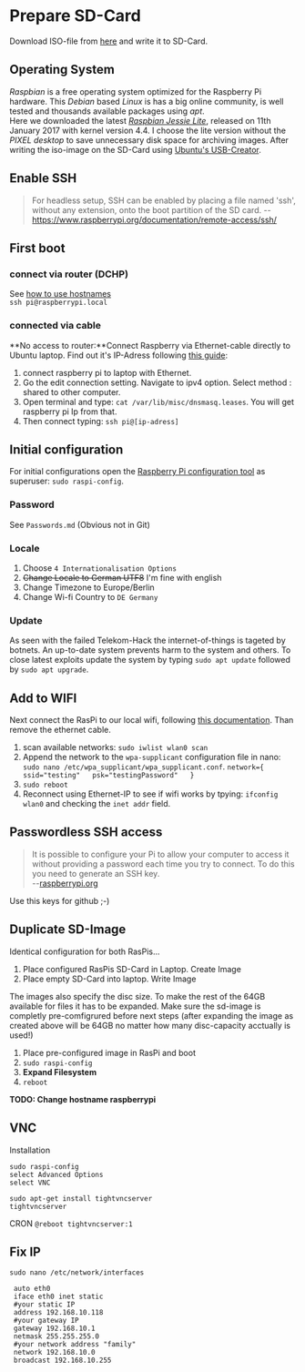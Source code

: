 


# Prepare SD-Card
Download ISO-file from [here](https://www.raspberrypi.org/downloads/raspbian/) and write it to SD-Card.  


## Operating System
*Raspbian* is a free operating system optimized for the Raspberry Pi hardware. This *Debian* based *Linux* is has a big online community, is well tested and thousands available packages using *apt*.  
Here we downloaded the latest [*Raspbian Jessie Lite*](https://www.raspberrypi.org/downloads/raspbian/), released on 11th January 2017 with kernel version 4.4. I choose the lite version without the *PIXEL desktop* to save unnecessary disk space for archiving images. After writing the iso-image on the SD-Card using [Ubuntu's USB-Creator](https://wiki.ubuntuusers.de/Live-USB/#USB-Creator-Startmedienersteller).  


## Enable SSH
> For headless setup, SSH can be enabled by placing a file named 'ssh', without any extension, onto the boot partition of the SD card.
> -- https://www.raspberrypi.org/documentation/remote-access/ssh/


## First boot
### connect via router (DCHP)
See [how to use hostnames](https://unix.stackexchange.com/questions/16890/how-to-make-a-machine-accessible-from-the-lan-using-its-hostname)  
`ssh pi@raspberrypi.local` 


### connected via cable
**No access to router:**Connect Raspberry via Ethernet-cable directly to Ubuntu laptop.
Find out it's IP-Adress following [this guide](http://raspberrypi.stackexchange.com/a/61004):

1. connect raspberry pi to laptop with Ethernet.
2. Go the edit connection setting. Navigate to ipv4 option. Select method : shared to other computer.
4. Open terminal and type: `cat /var/lib/misc/dnsmasq.leases`. You will get raspberry pi Ip from that.
5. Then connect typing: `ssh pi@[ip-adress]`

## Initial configuration
For initial configurations open the [Raspberry Pi configuration tool](https://www.raspberrypi.org/documentation/configuration/raspi-config.md) as superuser: `sudo raspi-config`.  

### Password
See `Passwords.md` (Obvious not in Git)  

### Locale
1. Choose `4 Internationalisation Options`
2. ~~Change Locale to German UTF8~~ I'm fine with english
3. Change Timezone to Europe/Berlin
4. Change Wi-fi Country to `DE Germany`

### Update
As seen with the failed Telekom-Hack the internet-of-things is tageted  by botnets. An up-to-date system prevents harm to the system and others. To close latest exploits update the system by typing `sudo apt update` followed by `sudo apt upgrade`.



## Add to WIFI
Next connect the RasPi to our local wifi, following [this documentation](https://www.raspberrypi.org/documentation/configuration/wireless/wireless-cli.md). Than remove the ethernet cable.

1. scan available networks: `sudo iwlist wlan0 scan`
2. Append the network to the `wpa-supplicant` configuration file in nano: `sudo nano /etc/wpa_supplicant/wpa_supplicant.conf`. 
``
network={  
    ssid="testing"  
    psk="testingPassword"  
}  
``
3. `sudo reboot`
4. Reconnect using Ethernet-IP to see if wifi works by tpying: `ifconfig wlan0` and checking the `inet addr` field.

## Passwordless SSH access
> It is possible to configure your Pi to allow your computer to access it without providing a password each time you try to connect. To do this you need to generate an SSH key.  
> --[raspberrypi.org](https://www.raspberrypi.org/documentation/remote-access/ssh/passwordless.md)  

Use this keys for github ;-)

## Duplicate SD-Image
Identical configuration for both RasPis...  

1. Place configured RasPis SD-Card in Laptop. Create Image
2. Place empty SD-Card into laptop. Write Image

The images also specify the disc size. To make the rest of the 64GB available for files it has to be expanded. Make sure the sd-image is completly pre-comfigrured before next steps (after expanding the image as created above will be 64GB no matter how many disc-capacity acctually is used!)

1. Place pre-configured image in RasPi and boot
2. `sudo raspi-config`
3. **Expand Filesystem**
4. `reboot`

**TODO: Change hostname raspberrypi**

## VNC
Installation
```
sudo raspi-config
select Advanced Options
select VNC

sudo apt-get install tightvncserver
tightvncserver
```

CRON
`@reboot tightvncserver:1`


## Fix IP
```
sudo nano /etc/network/interfaces

 auto eth0
 iface eth0 inet static
 #your static IP
 address 192.168.10.118
 #your gateway IP
 gateway 192.168.10.1
 netmask 255.255.255.0
 #your network address "family"
 network 192.168.10.0
 broadcast 192.168.10.255
```